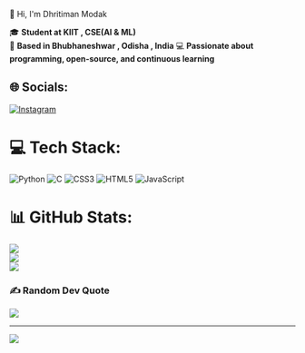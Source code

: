 👋 Hi, I'm Dhritiman Modak

🎓 **Student at KIIT , CSE(AI & ML)**  
📍 **Based in Bhubhaneshwar , Odisha , India**
💻 **Passionate about programming, open-source, and continuous learning**
## 🌐 Socials:
[![Instagram](https://img.shields.io/badge/Instagram-%23E4405F.svg?logo=Instagram&logoColor=white)](https://instagram.com/_dhritiman_2510) 

# 💻 Tech Stack:
![Python](https://img.shields.io/badge/python-3670A0?style=for-the-badge&logo=python&logoColor=ffdd54) ![C](https://img.shields.io/badge/c-%2300599C.svg?style=for-the-badge&logo=c&logoColor=white) ![CSS3](https://img.shields.io/badge/css3-%231572B6.svg?style=for-the-badge&logo=css3&logoColor=white) ![HTML5](https://img.shields.io/badge/html5-%23E34F26.svg?style=for-the-badge&logo=html5&logoColor=white) ![JavaScript](https://img.shields.io/badge/javascript-%23323330.svg?style=for-the-badge&logo=javascript&logoColor=%23F7DF1E)
# 📊 GitHub Stats:
![](https://github-readme-stats.vercel.app/api?username=Dhritiman2510&theme=dark&hide_border=false&include_all_commits=false&count_private=false)<br/>
![](https://nirzak-streak-stats.vercel.app/?user=Dhritiman2510&theme=dark&hide_border=false)<br/>
![](https://github-readme-stats.vercel.app/api/top-langs/?username=Dhritiman2510&theme=dark&hide_border=false&include_all_commits=false&count_private=false&layout=compact)

### ✍️ Random Dev Quote
![](https://quotes-github-readme.vercel.app/api?type=horizontal&theme=radical)

---
[![](https://visitcount.itsvg.in/api?id=Dhritiman2510&icon=0&color=1)](https://visitcount.itsvg.in)

<!-- Proudly created with GPRM ( https://gprm.itsvg.in ) -->
